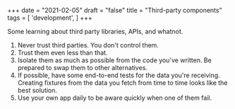 +++
date = "2021-02-05"
draft = "false"
title = "Third-party components"
tags = [
    'development', 
]
+++

Some learning about third party libraries, APIs, and whatnot.

1. Never trust third parties. You don't control them.
2. Trust them even less than that.
3. Isolate them as much as possible from the code you've written. Be prepared to swap them to other alternatives.
4. If possible, have some end-to-end tests for the data you're receiving. Creating fixtures from the data you fetch from time to time looks like the best solution.
5. Use your own app daily to be aware quickly when one of them fail.
